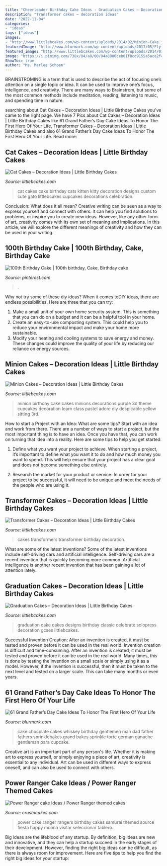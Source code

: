 ```yaml
---
title: "Cheerleader Birthday Cake Ideas - Graduation Cakes – Decoration Ideas"
description: "Transformer cakes – decoration ideas"
date: "2022-11-04"
categories:
- "ideas"
tags: ["ideas"]
images:
- "http://www.littlebcakes.com/wp-content/uploads/2014/02/Minion-Cake.jpg"
featuredImage: "http://www.blurmark.com/wp-content/uploads/2017/05/Fly-Dad-Cake.jpg"
featured_image: "http://www.littlebcakes.com/wp-content/uploads/2014/01/Cat-Cakes.jpg"
image: "https://i.pinimg.com/736x/04/a8/00/04a8000ceb01f8cd9155a5ace2f4032e.jpg"
ShowToc: true
author: "Ms. Marlee Schoen"
---
```



BRAINSTROMING is a term that is used to describe the act of focusing one’s attention on a single topic or idea. It can be used to improve one’s focus, intelligence, and creativity. There are many ways to Brainstrom, but some of the most common methods include meditation, reading, listening to music, and spending time in nature.

	

		
searching about Cat Cakes – Decoration Ideas | Little Birthday Cakes you've came to the right page. We have 7 Pics about Cat Cakes – Decoration Ideas | Little Birthday Cakes like 61 Grand Father’s Day Cake Ideas To Honor The First Hero Of Your Life, Transformer Cakes – Decoration Ideas | Little Birthday Cakes and also 61 Grand Father’s Day Cake Ideas To Honor The First Hero Of Your Life. Read more:
		
    
## Cat Cakes – Decoration Ideas | Little Birthday Cakes

<img loading=lazy src="http://www.littlebcakes.com/wp-content/uploads/2014/01/Cat-Cakes.jpg" onerror="this.onerror=null;this.src='https://tse3.mm.bing.net/th?id=OIP.W2YtTAyoa8WdHetsdiGXSAHaJ4&amp;pid=15.1';" alt="Cat Cakes – Decoration Ideas | Little Birthday Cakes">

_Source: littlebcakes.com_

>cat cakes cake birthday cats kitten kitty decoration designs custom cute gato littlebcakes cupcakes decorations celebration. 

	

Conclusion: What does it all mean?
Creative writing can be seen as a way to express yourself and connect with others. It can help you find solutions to problems, or inspire you to create new ideas. However, like any other form of art, creativity comes with its own set of meaning and implications. In this article, we will explore the different meanings of creativity and how they can be used in your writing.

    
## 100th Birthday Cake | 100th Birthday, Cake, Birthday Cake

<img loading=lazy src="https://i.pinimg.com/736x/04/a8/00/04a8000ceb01f8cd9155a5ace2f4032e.jpg" onerror="this.onerror=null;this.src='https://tse2.mm.bing.net/th?id=OIP.tiqRXG8TpB52EF63Uvii3gHaJ3&amp;pid=15.1';" alt="100th Birthday Cake | 100th birthday, Cake, Birthday cake">

_Source: pinterest.com_

>. 

	

Why not try some of these diy ideas?
When it comes toDIY ideas, there are endless possibilities. Here are three that you can try: 
1) Make a small unit of your own home security system. This is something that you can do on a budget and it can be a helpful tool in your home.
2) Create an easy-to-use composting system. This could help you to reduce your environmental impact and make your home more sustainable.
3) Modify your heating and cooling systems to save energy and money. These changes could improve the quality of your life by reducing our reliance on energy sources.

    
## Minion Cakes – Decoration Ideas | Little Birthday Cakes

<img loading=lazy src="http://www.littlebcakes.com/wp-content/uploads/2014/02/Minion-Cake.jpg" onerror="this.onerror=null;this.src='https://tse1.mm.bing.net/th?id=OIP.VbXR6RYviWBmh6kBs5nCUwHaKo&amp;pid=15.1';" alt="Minion Cakes – Decoration Ideas | Little Birthday Cakes">

_Source: littlebcakes.com_

>minion birthday cake cakes minions decorations purple 3d theme cupcakes decoration learn class pastel adore diy despicable yellow sitting 3rd. 

	

How to start a Project with an Idea: What are some tips?
Start with an idea and work from there. There are a number of ways to start a project, but the most important thing is to have an idea. Once you have that, you can work on turning that idea into a reality. Here are some tips to help you get started:
1. Define what you want your project to achieve. When starting a project, it’s important to define what you want it to do and how much money you want to spend. This will help ensure that your project has a clear goal and does not become something else entirely.

2. Research the market for your product or service. In order for your project to be successful, it will need to be unique and meet the needs of the people who are using it.

    
## Transformer Cakes – Decoration Ideas | Little Birthday Cakes

<img loading=lazy src="http://www.littlebcakes.com/wp-content/uploads/2014/01/Transformers-Cakes.jpg" onerror="this.onerror=null;this.src='https://tse4.mm.bing.net/th?id=OIP.eHYRBmX5yNIexl5GHSDxVQHaJ4&amp;pid=15.1';" alt="Transformer Cakes – Decoration Ideas | Little Birthday Cakes">

_Source: littlebcakes.com_

>cakes transformers transformer birthday decoration. 

	

What are some of the latest inventions?
Some of the latest inventions include self-driving cars and artificial intelligence. Self-driving cars are a recent invention that is quickly becoming more common. Artificial intelligence is another recent invention that has been gaining a lot of attention lately.

    
## Graduation Cakes – Decoration Ideas | Little Birthday Cakes

<img loading=lazy src="https://www.littlebcakes.com/wp-content/uploads/2013/08/Graduation-Cake-Pics.jpg" onerror="this.onerror=null;this.src='https://tse4.mm.bing.net/th?id=OIP.FzF5xyvvONHBAF88429-cgHaJ4&amp;pid=15.1';" alt="Graduation Cakes – Decoration Ideas | Little Birthday Cakes">

_Source: littlebcakes.com_

>graduation cake cakes designs birthday classic celebrate solopress decoration gcses littlebcakes. 

	

Successful Invention Creation: After an invention is created, it must be tested and proven before it can be used in the real world.
Invention creation is difficult and time-consuming. After an invention is created, it must be tested and proven before it can be used in the real world. Many times, this is done by testing the invention on a small scale or simply using it as a model. However, if the invention is successful, then it must be taken to the next level and tested on a larger scale. This can take many months or even years.

    
## 61 Grand Father’s Day Cake Ideas To Honor The First Hero Of Your Life

<img loading=lazy src="http://www.blurmark.com/wp-content/uploads/2017/05/Fly-Dad-Cake.jpg" onerror="this.onerror=null;this.src='https://tse2.mm.bing.net/th?id=OIP.HOpBUg5FMI5xdsufMFGADwHaLH&amp;pid=15.1';" alt="61 Grand Father’s Day Cake Ideas To Honor The First Hero Of Your Life">

_Source: blurmark.com_

>cake chocolate cakes whiskey birthday gentlemen man dad father fathers sprinklebakes grand bakes sprinkle torte german ganache gentleman para cupcake. 

	

Creative art is an important part of any person's life. Whether it is making art to express yourself, or simply enjoying a piece of art, creativity is essential to any individual. Art can be used in different ways to express oneself, and can also be used to connect with others.

    
## Power Ranger Cake Ideas / Power Ranger Themed Cakes

<img loading=lazy src="http://www.crustncakes.com/blog/wp-content/uploads/2015/11/522de0be1afb1ccae615ea5d180eabad-686x1024.jpg" onerror="this.onerror=null;this.src='https://tse3.mm.bing.net/th?id=OIP.6R9zMB4oQjRZ9QvIMItcUAHaLD&amp;pid=15.1';" alt="Power Ranger cake Ideas / Power Ranger themed cakes">

_Source: crustncakes.com_

>power cake ranger rangers birthday cakes samurai themed source fiesta happy moana visitar seleccionar tablero. 

	

Big ideas are the lifeblood of any startup. By definition, big ideas are new and innovative, and they can help a startup succeed in the early stages of their development. However, finding the right big ideas can be difficult, as there is always room for improvement. Here are five tips to help you find the right big ideas for your startup: 

